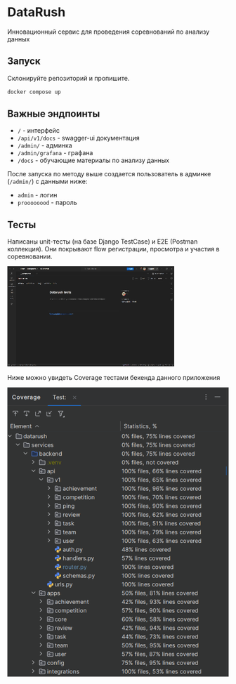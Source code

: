 # DataRush

Инновационный сервис для проведения соревнований по анализу данных


## Запуск

Склонируйте репозиторий и пропишите.

```bash
docker compose up
```

## Важные эндпоинты

* `/` - интерфейс
* `/api/v1/docs` - swagger-ui документация
* `/admin/` - админка
* `/admin/grafana` - графана
* `/docs` - обучающие материалы по анализу данных

После запуска по методу выше создается пользователь в админке (`/admin/`) с данными ниже:

* `admin` - логин
* `proooooood` - пароль

## Тесты

Написаны unit-тесты (на базе Django TestCase) и E2E (Postman коллекция). Они покрывают flow регистрации, просмотра и участия в соревновании.

![Postman data](img/postman.gif)

Ниже можно увидеть Coverage тестами бекенда данного приложения

![django test](img/superduperdjangotests.png)
